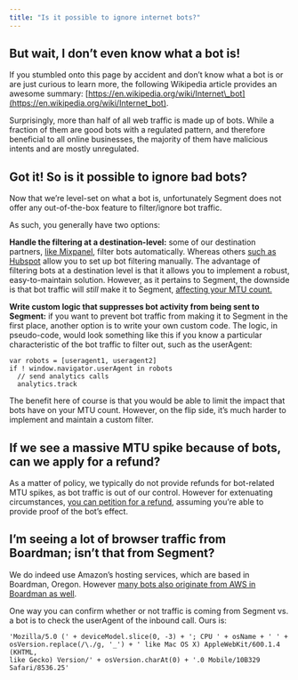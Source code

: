 ```yaml
---
title: "Is it possible to ignore internet bots?"
---
```


## **But wait, I don’t even know what a bot is!**

If you stumbled onto this page by accident and don’t know what a bot is or are just curious to learn more, the following Wikipedia article provides an awesome summary: [https://en.wikipedia.org/wiki/Internet\_bot](https://en.wikipedia.org/wiki/Internet_bot).

Surprisingly, more than half of all web traffic is made up of bots. While a fraction of them are good bots with a regulated pattern, and therefore beneficial to all online businesses, the majority of them have malicious intents and are mostly unregulated.

## **Got it! So is it possible to ignore bad bots?**

Now that we’re level-set on what a bot is, unfortunately Segment does not offer any out-of-the-box feature to filter/ignore bot traffic.

As such, you generally have two options:

**Handle the filtering at a destination-level:** some of our destination partners, [like Mixpanel](https://help.mixpanel.com/hc/en-us/articles/115004567946-Exclude-Bot-Activity-Web-JavaScript-), filter bots automatically. Whereas others [such as Hubspot](https://knowledge.hubspot.com/getting-started-with-hubspot-v2/how-to-filter-out-traffic-from-your-website-analytics) allow you to set up bot filtering manually. The advantage of filtering bots at a destination level is that it allows you to implement a robust, easy-to-maintain solution. However, as it pertains to Segment, the downside is that bot traffic will _still_ make it to Segment, [affecting your MTU count.](https://segment.com/docs/guides/usage-and-billing/how-are-mtus-calculated-by-segment/)

**Write custom logic that suppresses bot activity from being sent to Segment:** if you want to prevent bot traffic from making it to Segment in the first place, another option is to write your own custom code. The logic, in pseudo-code, would look something like this if you know a particular characteristic of the bot traffic to filter out, such as the userAgent:

```
var robots = [useragent1, useragent2]
if ! window.navigator.userAgent in robots
  // send analytics calls
  analytics.track
```

The benefit here of course is that you would be able to limit the impact that bots have on your MTU count. However, on the flip side, it’s much harder to implement and maintain a custom filter.

## **If we see a massive MTU spike because of bots, can we apply for a refund?**

As a matter of policy, we typically do not provide refunds for bot-related MTU spikes, as bot traffic is out of our control. However for extenuating circumstances, [you can petition for a refund](https://segment.com/contact/billing), assuming you’re able to provide proof of the bot’s effect.

## **I’m seeing a lot of browser traffic from Boardman; isn’t that from Segment?**

We do indeed use Amazon’s hosting services, which are based in Boardman, Oregon. However [many bots also originate from AWS in Boardman as well](https://productforums.google.com/forum/#!topic/webmasters/Ow5baxkjiPI).

One way you can confirm whether or not traffic is coming from Segment vs. a bot is to check the userAgent of the inbound call. Ours is:

```
'Mozilla/5.0 (' + deviceModel.slice(0, -3) + '; CPU ' + osName + ' ' +
osVersion.replace(/\./g, '_') + ' like Mac OS X) AppleWebKit/600.1.4 (KHTML,
like Gecko) Version/' + osVersion.charAt(0) + '.0 Mobile/10B329 Safari/8536.25'
```
